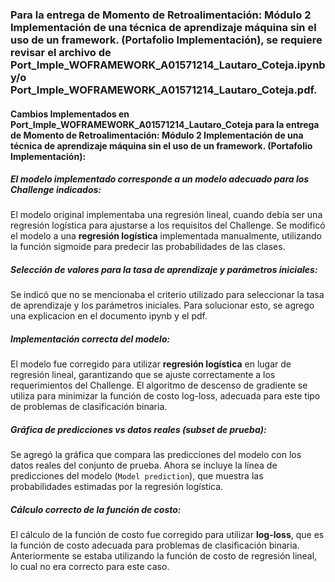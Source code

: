### Para la entrega de Momento de Retroalimentación: Módulo 2 Implementación de una técnica de aprendizaje máquina sin el uso de un framework. (Portafolio Implementación), se requiere revisar el archivo de Port_Imple_WOFRAMEWORK_A01571214_Lautaro_Coteja.ipynb y/o Port_Imple_WOFRAMEWORK_A01571214_Lautaro_Coteja.pdf.

#### Cambios Implementados en Port_Imple_WOFRAMEWORK_A01571214_Lautaro_Coteja para la entrega de Momento de Retroalimentación: Módulo 2 Implementación de una técnica de aprendizaje máquina sin el uso de un framework. (Portafolio Implementación):
##### El modelo implementado corresponde a un modelo adecuado para los Challenge indicados:
El modelo original implementaba una regresión lineal, cuando debía ser una regresión logística para ajustarse a los requisitos del Challenge. Se modificó el modelo a una **regresión logística** implementada manualmente, utilizando la función sigmoide para predecir las probabilidades de las clases.

##### Selección de valores para la tasa de aprendizaje y parámetros iniciales:
Se indicó que no se mencionaba el criterio utilizado para seleccionar la tasa de aprendizaje y los parámetros iniciales. Para solucionar esto, se agrego una explicacion en el documento ipynb y el pdf.

##### Implementación correcta del modelo:
El modelo fue corregido para utilizar **regresión logística** en lugar de regresión lineal, garantizando que se ajuste correctamente a los requerimientos del Challenge. El algoritmo de descenso de gradiente se utiliza para minimizar la función de costo log-loss, adecuada para este tipo de problemas de clasificación binaria.

##### Gráfica de predicciones vs datos reales (subset de prueba):
Se agregó la gráfica que compara las predicciones del modelo con los datos reales del conjunto de prueba. Ahora se incluye la línea de predicciones del modelo (`Model prediction`), que muestra las probabilidades estimadas por la regresión logística.

##### Cálculo correcto de la función de costo:
El cálculo de la función de costo fue corregido para utilizar **log-loss**, que es la función de costo adecuada para problemas de clasificación binaria. Anteriormente se estaba utilizando la función de costo de regresión lineal, lo cual no era correcto para este caso.

